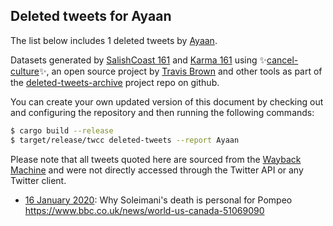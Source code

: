 ## Deleted tweets for Ayaan

The list below includes 1 deleted tweets by
[Ayaan](https://twitter.com/Ayaan).


Datasets generated by [SalishCoast 161](https://twitter.com/SalishCoastA) and [Karma 161](https://twitter.com/KarmaOneSixOne) using ✨[cancel-culture](https://github.com/travisbrown/cancel-culture)✨, an open source project by [Travis Brown](https://twitter.com/travisbrown) and other tools as part of the [deleted-tweets-archive](https://github.com/salcoast/deleted-tweets-archive/) project repo on github.

You can create your own updated version of this document by checking out and configuring the
repository and then running the following commands:

```bash
$ cargo build --release
$ target/release/twcc deleted-tweets --report Ayaan
```

Please note that all tweets quoted here are sourced from the
[Wayback Machine](https://web.archive.org) and were not directly accessed through the Twitter API or
any Twitter client.

* [16 January 2020](https://web.archive.org/web/20200116202718/https://twitter.com/Ayaan/status/1217898305935429632): Why Soleimani's death is personal for Pompeo https://www.bbc.co.uk/news/world-us-canada-51069090
